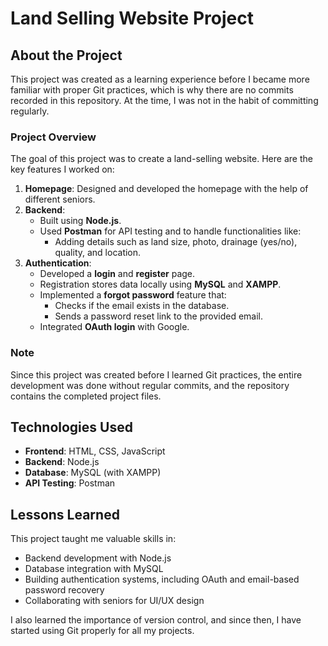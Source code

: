 # Land Selling Website Project

## About the Project

This project was created as a learning experience before I became more familiar with proper Git practices, which is why there are no commits recorded in this repository. At the time, I was not in the habit of committing regularly.

### Project Overview
The goal of this project was to create a land-selling website. Here are the key features I worked on:

1. **Homepage**: Designed and developed the homepage with the help of different seniors.
2. **Backend**:
   - Built using **Node.js**.
   - Used **Postman** for API testing and to handle functionalities like:
     - Adding details such as land size, photo, drainage (yes/no), quality, and location.
3. **Authentication**:
   - Developed a **login** and **register** page.
   - Registration stores data locally using **MySQL** and **XAMPP**.
   - Implemented a **forgot password** feature that:
     - Checks if the email exists in the database.
     - Sends a password reset link to the provided email.
   - Integrated **OAuth login** with Google.

### Note
Since this project was created before I learned Git practices, the entire development was done without regular commits, and the repository contains the completed project files.

## Technologies Used
- **Frontend**: HTML, CSS, JavaScript
- **Backend**: Node.js
- **Database**: MySQL (with XAMPP)
- **API Testing**: Postman

## Lessons Learned
This project taught me valuable skills in:
- Backend development with Node.js
- Database integration with MySQL
- Building authentication systems, including OAuth and email-based password recovery
- Collaborating with seniors for UI/UX design

I also learned the importance of version control, and since then, I have started using Git properly for all my projects.
